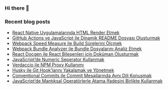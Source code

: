 ### Hi there 👋

### Recent blog posts
<!-- RECENT-BLOG-POSTS:START -->
- [React Native Uygulamalarında HTML Render Etmek](https://tugsanunlu.medium.com/react-native-uygulamalar%C4%B1nda-html-render-etmek-ac820758c6bb?source=rss-aff3f518ee8b------2)
- [GitHub Actions ve JavaScript ile Dinamik README Dosyası Oluşturmak](https://tugsanunlu.medium.com/github-actions-ve-javascript-ile-dinamik-readme-dosyas%C4%B1-olu%C5%9Fturmak-2c0686878407?source=rss-aff3f518ee8b------2)
- [Webpack Speed Measure ile Build Sürelerini Ölçmek](https://tugsanunlu.medium.com/webpack-speed-measure-ile-build-s%C3%BCrelerini-%C3%B6l%C3%A7mek-6a4d417f65c8?source=rss-aff3f518ee8b------2)
- [Webpack Bundle Analyzer ile Bundle Dosyalarını Analiz Etmek](https://tugsanunlu.medium.com/webpack-bundle-analyzer-ile-bundle-dosyalar%C4%B1n%C4%B1-analiz-etmek-23856d42cc2d?source=rss-aff3f518ee8b------2)
- [React Docgen ile React Bileşenleri için Doküman Oluşturmak](https://tugsanunlu.medium.com/react-docgen-ile-react-bile%C5%9Fenleri-i%C3%A7in-dok%C3%BCman-olu%C5%9Fturmak-3b11070e55e0?source=rss-aff3f518ee8b------2)
- [JavaScript’de Numeric Seperator Kullanmak](https://tugsanunlu.medium.com/javascriptde-numeric-seperator-kullanmak-a82a9b0097e2?source=rss-aff3f518ee8b------2)
- [Verdaccio ile NPM Proxy Kullanımı](https://tugsanunlu.medium.com/verdaccio-ile-npm-proxy-kurmak-ve-y%C3%B6netmek-ef517d25756b?source=rss-aff3f518ee8b------2)
- [Husky ile Git Hook’larını Yakalamak ve Yönetmek](https://tugsanunlu.medium.com/husky-ile-git-hooklar%C4%B1n%C4%B1-yakalamak-ve-y%C3%B6netmek-92ffbbf3d835?source=rss-aff3f518ee8b------2)
- [Conventional Commits ile Commit Mesajlarında Aynı Dili Konuşmak](https://tugsanunlu.medium.com/conventional-commits-ile-commit-mesajlar%C4%B1nda-ayn%C4%B1-dili-konu%C5%9Fmak-88473fe49eb4?source=rss-aff3f518ee8b------2)
- [JavaScript’de Mantıksal Operatörlerle Atama İfadesini Birlikte Kullanmak](https://tugsanunlu.medium.com/javascriptde-mant%C4%B1ksal-operat%C3%B6rlerle-atama-i%CC%87fadesini-birlikte-kullanmak-c3aa765e3f2c?source=rss-aff3f518ee8b------2)
<!-- RECENT-BLOG-POSTS:END -->
